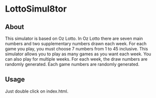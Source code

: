 # LottoSimul8tor

## About

This simulator is based on Oz Lotto. In Oz Lotto there are
seven main numbers and two supplementary numbers drawn each
week. For each game you play, you must choose 7 numbers from
1 to 45 inclusive. This simulator allows you to play as many
games as you want each week. You can also play for multiple weeks.
For each week, the draw numbers are randomly generated. Each game
numbers are randomly generated.

## Usage
Just double click on index.html.
